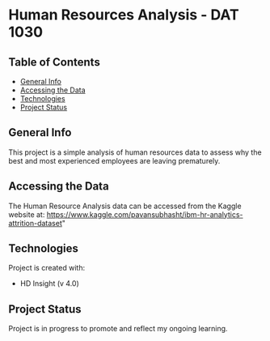 # Human Resources Analysis - DAT 1030

## Table of Contents
* [General Info](#general-info)
* [Accessing the Data](#accessing-the-data)
* [Technologies](#technologies)
* [Project Status](#project-status)

## General Info
This project is a simple analysis of human resources data to assess why the best and most experienced employees are leaving prematurely. 

## Accessing the Data
The Human Resource Analysis data can be accessed from the Kaggle website at: https://www.kaggle.com/pavansubhasht/ibm-hr-analytics-attrition-dataset"

## Technologies
Project is created with:
* HD Insight (v 4.0)

## Project Status
Project is in progress to promote and reflect my ongoing learning. 




